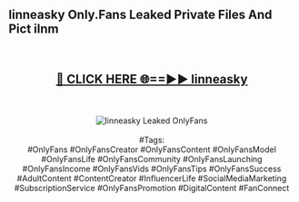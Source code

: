 <h2>linneasky Only.Fans Leaked Private Files And Pict ilnm</h2>
<br>
<div align="center">
<h2><a href="https://mediafiles.top/linneasky" rel="nofollow">🔴 CLICK HERE 🌐==►► linneasky</a></h2>
<br>
<br>
<a href="https://mediafiles.top/linneasky" rel="nofollow" data-target="animated-image.originalLink"><img src="https://i.ibb.co.com/WyWwxjT/player-gif2.gif" alt="linneasky Leaked OnlyFans" style="max-width: 100%; display: inline-block;" data-target="animated-image.originalImage"></a>
<br><br>
#Tags:
<br>
#OnlyFans #OnlyFansCreator #OnlyFansContent #OnlyFansModel #OnlyFansLife #OnlyFansCommunity #OnlyFansLaunching #OnlyFansIncome #OnlyFansVids #OnlyFansTips #OnlyFansSuccess #AdultContent #ContentCreator #InfluencerLife #SocialMediaMarketing #SubscriptionService #OnlyFansPromotion #DigitalContent #FanConnect
</div>
<br>
